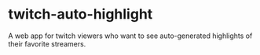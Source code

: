 # twitch-auto-highlight
A web app for twitch viewers who want to see auto-generated highlights of their favorite streamers.
